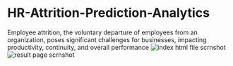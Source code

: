 # HR-Attrition-Prediction-Analytics
Employee attrition, the voluntary departure of employees from an organization, poses significant challenges for businesses, impacting productivity, continuity, and overall performance
![index html file scrnshot](https://github.com/2000prasanth/HR-Attrition-Prediction-Analytics/assets/60725771/2bb7530b-ae81-46c4-bbe3-f3f38de80ba6)
![result page scrnshot](https://github.com/2000prasanth/HR-Attrition-Prediction-Analytics/assets/60725771/a185ec1f-2e27-4085-80de-f295ca18c624)
